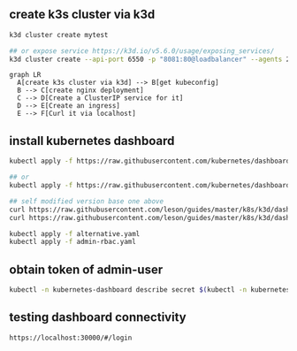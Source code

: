 
## create k3s cluster via k3d 
```bash
k3d cluster create mytest

## or expose service https://k3d.io/v5.6.0/usage/exposing_services/
k3d cluster create --api-port 6550 -p "8081:80@loadbalancer" --agents 2
```
```mermaid
graph LR  
  A[create k3s cluster via k3d] --> B[get kubeconfig]  
  B --> C[create nginx deployment]  
  C --> D[Create a ClusterIP service for it]  
  D --> E[Create an ingress]
  E --> F[Curl it via localhost]
```

## install kubernetes dashboard
```bash
kubectl apply -f https://raw.githubusercontent.com/kubernetes/dashboard/v2.7.0/aio/deploy/recommended.yaml

## or 
kubectl apply -f https://raw.githubusercontent.com/kubernetes/dashboard/v2.7.0/aio/deploy/alternative.yaml

## self modified version base one above 
curl https://raw.githubusercontent.com/leson/guides/master/k8s/k3d/dashboard/alternative.yaml
curl https://raw.githubusercontent.com/leson/guides/master/k8s/k3d/dashboard/admin-rbac.yaml

kubectl apply -f alternative.yaml
kubectl apply -f admin-rbac.yaml
```

## obtain token of admin-user
```bash
kubectl -n kubernetes-dashboard describe secret $(kubectl -n kubernetes-dashboard get secret | grep admin-user | awk '{print $1}')

```

## testing dashboard connectivity 
```bash
https://localhost:30000/#/login
```